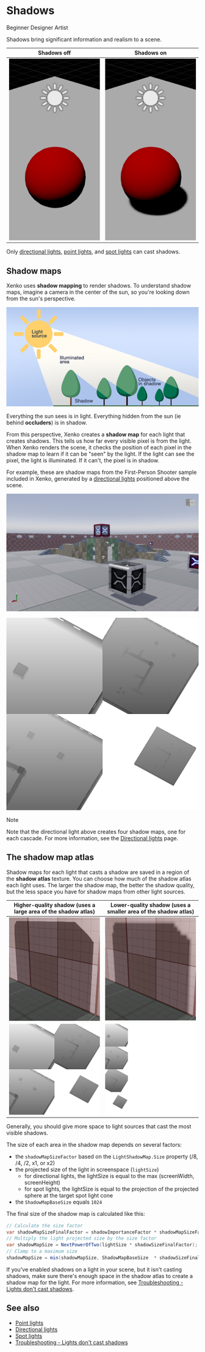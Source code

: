 # Shadows

<span class="label label-doc-level">Beginner</span>
<span class="label label-doc-audience">Designer</span>
<span class="label label-doc-audience">Artist</span>

Shadows bring significant information and realism to a scene.

| Shadows **off**                                          | Shadows **on**                                               |
| -------------------------------------------------------- | ------------------------------------------------------------ |
| ![media/SceneNoShadows.png](media/SceneNoShadows.png)  | ![media/SceneWithShadows.png](media/SceneWithShadows.png) 

Only [directional lights](directional-lights.md), [point lights](point-lights.md), and [spot lights](spot-lights.md) can cast shadows.

## Shadow maps

Xenko uses **shadow mapping** to render shadows. To understand shadow maps, imagine a camera in the center of the sun, so you're looking down from the sun's perspective.

![Light and shadow](media/light-and-shadow.png)

Everything the sun sees is in light. Everything hidden from the sun (ie behind **occluders**) is in shadow.

From this perspective, Xenko creates a **shadow map** for each light that creates shadows. This tells us how far every visible pixel is from the light. When Xenko renders the scene, it checks the position of each pixel in the shadow map to learn if it can be "seen" by the light. If the light can see the pixel, the light is illuminated. If it can't, the pixel is in shadow.

For example, these are shadow maps from the First-Person Shooter sample included in Xenko, generated by a [directional lights](directional-lights.md) positioned above the scene.

![FPS scene](media/fps-sample-scene.png)

![FPS scene shadow map](media/shadow-atlas-2x.png)

>[!Note]
>Note that the directional light above creates four shadow maps, one for each cascade. For more information, see the [Directional lights](directional-lights.md) page.

## The shadow map atlas

Shadow maps for each light that casts a shadow are saved in a region of the **shadow atlas** texture. You can choose how much of the shadow atlas each light uses. The larger the shadow map, the better the shadow quality, but the less space you have for shadow maps from other light sources. 

| Higher-quality shadow (uses a large area of the shadow atlas)    | Lower-quality shadow (uses a smaller area of the shadow atlas)  
| ---------------------------------------------------------------- | ------------------------------------------------------------ 
| ![High-resolution shadow](media/shadow-high-resolution.png)      | ![Low-resolution shadow](media/shadow-low-resolution.png) 
| ![FPS scene shadow map](media/shadow-atlas-2x.png)               | ![FPS scene shadow map](media/shadow-atlas-1x.png)

Generally, you should give more space to light sources that cast the most visible shadows. 

The size of each area in the shadow map depends on several factors:

* the `shadowMapSizeFactor` based on the `LightShadowMap.Size` property (/8, /4, /2, x1, or x2)
* the projected size of the light in screenspace (`lightSize`)
  * for directional lights, the lightSize is equal to the max (screenWidth, screenHeight)
  * for spot lights, the lightSize is equal to the projection of the projected sphere at the target spot light cone
* the `ShadowMapBaseSize` equals `1024`

The final size of the shadow map is calculated like this:

```cs
// Calculate the size factor
var shadowMapSizeFinalFactor = shadowImportanceFactor * shadowMapSizeFactor;
// Multiply the light projected size by the size factor
var shadowMapSize = NextPowerOfTwo(lightSize * shadowSizeFinalFactor);
// Clamp to a maximum size
shadowMapSize = min(shadowMapSize, ShadowMapBaseSize  * shadowSizeFinalFactor);
```

If you've enabled shadows on a light in your scene, but it isn't casting shadows, make sure there's enough space in the shadow atlas to create a shadow map for the light. For more information, see [Troubleshooting - Lights don't cast shadows](../../troubleshooting/lights-dont-cast-shadows.md).

## See also

* [Point lights](point-lights.md)
* [Directional lights](directional-lights.md)
* [Spot lights](spot-lights.md)
* [Troubleshooting - Lights don't cast shadows](../../troubleshooting/lights-dont-cast-shadows.md)